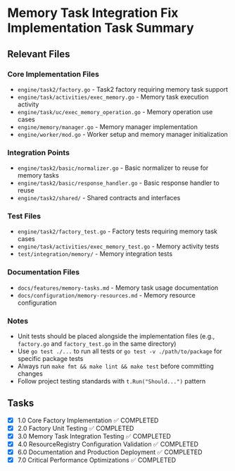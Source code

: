 # Memory Task Integration Fix Implementation Task Summary

## Relevant Files

### Core Implementation Files

- `engine/task2/factory.go` - Task2 factory requiring memory task support
- `engine/task/activities/exec_memory.go` - Memory task execution activity
- `engine/task/uc/exec_memory_operation.go` - Memory operation use cases
- `engine/memory/manager.go` - Memory manager implementation
- `engine/worker/mod.go` - Worker setup and memory manager initialization

### Integration Points

- `engine/task2/basic/normalizer.go` - Basic normalizer to reuse for memory tasks
- `engine/task2/basic/response_handler.go` - Basic response handler to reuse
- `engine/task2/shared/` - Shared contracts and interfaces

### Test Files

- `engine/task2/factory_test.go` - Factory tests requiring memory task cases
- `engine/task/activities/exec_memory_test.go` - Memory activity tests
- `test/integration/memory/` - Memory integration tests

### Documentation Files

- `docs/features/memory-tasks.md` - Memory task usage documentation
- `docs/configuration/memory-resources.md` - Memory resource configuration

### Notes

- Unit tests should be placed alongside the implementation files (e.g., `factory.go` and `factory_test.go` in the same directory)
- Use `go test ./...` to run all tests or `go test -v ./path/to/package` for specific package tests
- Always run `make fmt && make lint && make test` before committing changes
- Follow project testing standards with `t.Run("Should...")` pattern

## Tasks

- [x] 1.0 Core Factory Implementation ✅ COMPLETED
- [x] 2.0 Factory Unit Testing ✅ COMPLETED
- [x] 3.0 Memory Task Integration Testing ✅ COMPLETED
- [x] 4.0 ResourceRegistry Configuration Validation ✅ COMPLETED
- [x] 6.0 Documentation and Production Deployment ✅ COMPLETED
- [x] 7.0 Critical Performance Optimizations ✅ COMPLETED
